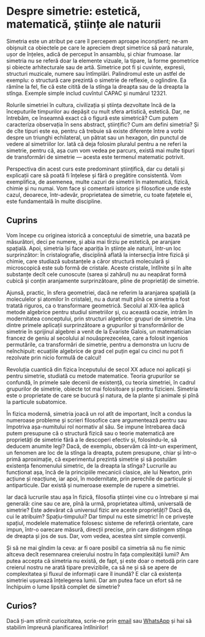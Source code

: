 # Despre simetrie: estetică, matematică, științe ale naturii

Simetria este un atribut pe care îl percepem aproape inconștient; 
ne-am obișnuit ca obiectele pe care le apreciem drept simetrice să 
pară naturale, ușor de înțeles, adică de perceput în ansamblu, și chiar frumoase. 
Iar simetria nu se referă doar la elemente vizuale, la tipare, la forme geometrice 
și obiecte arhitecturale sau de artă. Simetrice pot fi și cuvinte, expresii, 
structuri muzicale, numere sau întîmplări. Palindromul este un astfel de exemplu: 
o structură care prezintă o simetrie de reflexie, o oglindire. Ea rămîne la fel, 
fie că este citită de la stînga la dreapta sau de la dreapta la stînga. 
Exemple simple includ cuvîntul CAPAC și numărul 12321.

Rolurile simetriei în cultura, civilizația și știința dezvoltate încă de la 
începuturile timpurilor au depășit cu mult sfera artistică, estetică. 
Dar, ne întrebăm, ce înseamnă exact că o figură este simetrică? Cum putem 
caracteriza observația în sens abstract, științific? Cum am defini simetria? 
Și de cîte tipuri este ea, pentru că trebuie să existe diferențe între a 
vorbi despre un triunghi echilateral, un pătrat sau un hexagon, din punctul 
de vedere al simetriilor lor. Iată că deja folosim pluralul pentru a ne referi 
la simetrie, pentru că, așa cum vom vedea pe parcurs, există mai multe tipuri
de transformări de simetrie — acesta este termenul matematic potrivit.

Perspectiva din acest curs este predominant științifică, dar cu detalii și 
explicații care să poată fi înțelese și fără o pregătire consistentă. 
Vom exemplifica, de asemenea, multe cazuri de simetrii în matematică, fizică, 
chimie și nu numai. Vom face și comentarii istorice și filosofice unde este cazul, 
deoarece, într-adevăr, proprietatea de simetrie, cu toate fațetele ei, este 
fundamentală în multe discipline.

## Cuprins
Vom începe cu originea istorică a conceptului de simetrie, una bazată pe măsurători, 
deci pe numere, și abia mai tîrziu pe estetică, pe aranjare spațială. Apoi, simetria 
își face apariția în științe ale naturii, într-un loc surprinzător: în cristalografie, 
disciplină aflată la intersecția între fizică și chimie, care studiază substanțele a 
căror structură moleculară și microscopică este sub formă de cristale. Aceste cristale, 
întîlnite și în alte substanțe decît cele cunoscute (sarea și zahărul) nu au neapărat 
formă cubică și conțin aranjamente surprinzătoare, pline de proprietăți de simetrie.

Ajunsă, practic, în sfera geometriei, dacă ne referim la aranjarea spațială 
(a moleculelor și atomilor în cristale), nu a durat mult pînă ce simetria a 
fost tratată riguros, ca o transformare geometrică. Secolul al XIX-lea aplică 
metode algebrice pentru studiul simetriilor și, cu această ocazie, intrăm în 
modernitatea conceptului, prin structuri algebrice: grupuri de simetrie. Una dintre 
primele aplicații surprinzătoare a grupurilor și transformărilor de simetrie în 
sprijinul algebrei a venit de la Évariste Galois, un matematician francez de geniu 
al secolului al nouăsprezecelea, care a folosit ingenios permutările, ca transformări 
de simetrie, pentru a demonstra un lucru de neînchipuit: ecuațiile algebrice de grad
cel puțin egal cu cinci nu pot fi rezolvate prin nicio formulă de calcul!

Revoluția cuantică din fizica începutului de secol XX aduce noi aplicații și pentru simetrie, 
studiată cu metode matematice. Teoria grupurilor se confundă, în primele sale decenii de 
existență, cu teoria simetriei, în cadrul grupurilor de simetrie, obiecte tot mai 
folositoare și pentru fizicieni. Simetria este o proprietate de care se bucură și 
natura, de la plante și animale și pînă la particule subatomice.

În fizica modernă, simetria joacă un rol atît de important, încît a condus la 
numeroase probleme și scrieri filosofice care argumentează pentru sau împotriva 
așa-numitului rol normativ al său. Se impune întrebarea dacă putem presupune 
că o structură fizică sau o teorie matematică are proprietăți de simetrie fără 
a le descoperi efectiv și, folosindu-le, să deducem anumite legi? Dacă, de exemplu, 
observăm că într-un experiment, un fenomen are loc de la stînga la dreapta, 
putem presupune, chiar și într-o primă aproximație, că experimentul prezintă 
simetrie și să postulăm existența fenomenului simetric, de la dreapta la stînga? 
Lucrurile au funcționat așa, încă de la principiile mecanicii clasice, ale lui 
Newton, prin acțiune și reacțiune, iar apoi, în modernitate, prin perechile de 
particule și antiparticule. Dar există și numeroase exemple de rupere a simetriei.

Iar dacă lucrurile stau așa în fizică, filosofia științei vine cu o întrebare și 
mai generală: cine sau ce are, pînă la urmă, proprietatea ultimă, universală de 
simetrie? Este adevărat că universul fizic are aceste proprietăți? Dacă da, cui 
le atribuim? Spațiu-timpului? Dar timpul nu este simetric! În ce privește spațiul, 
modelele matematice folosesc sisteme de referință orientate, care impun, într-o 
oarecare măsură, direcții precise, prin care distingem stînga de dreapta și 
jos de sus. Dar, vom vedea, acestea sînt simple convenții.

Și să ne mai gîndim la ceva: ar fi oare posibil ca simetria să nu fie nimic 
altceva decît resemnarea creierului nostru în fața complexității lumii? Am putea 
accepta că simetria nu există, de fapt, și este doar o metodă prin care creierul 
nostru ne arată tipare previzibile, ca să ne și să se apere de complexitatea și 
fluxul de informații care îl inundă? E clar că existența simetriei ușurează 
înțelegerea lumii. Dar am putea face un efort să ne închipuim o lume lipsită complet de simetrie?

## Curios?
Dacă ți-am stîrnit curiozitatea, scrie-ne prin [email](mailto:adrianmanea@poligon-edu.ro) 
sau [WhatsApp](https://wa.me/40750408128) și hai să stabilim împreună planificarea întîlnirilor!